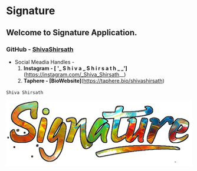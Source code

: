 # Signature
## Welcome to Signature Application.

### GitHub - [ ShivaShirsath ](https://github.com/ShivaShirsath)

- Social Meadia Handles -
    1. **Instagram - [ '_ S h i v a _ S h i r s a t h _ _']**(https://instagram.com/_Shiva_Shirsath__)
    2. __Taphere - [BioWebsite]__(https://taphere.bio/shivashirsath)

`Shiva Shirsath`

[![Image](Signature/app/src/main/res/drawable/ic_app.png)](https://github.com/ShivaShirsath/Signature)




